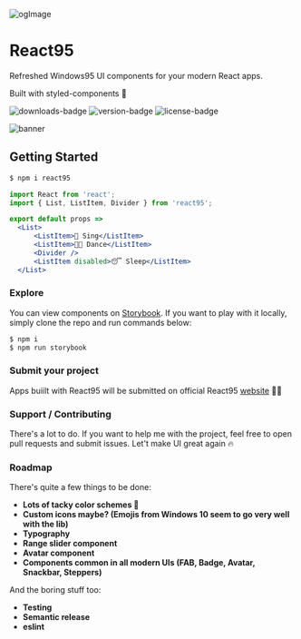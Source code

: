 ![ogImage](https://user-images.githubusercontent.com/28541613/56097057-f741f380-5eef-11e9-8296-92c4dc6e853d.png)

# React95
Refreshed Windows95 UI components for your modern React apps. 

Built with styled-components 💅

![downloads-badge](https://flat.badgen.net/npm/dw/rebass)
![version-badge](https://flat.badgen.net/npm/v/react95)
![license-badge](https://flat.badgen.net/npm/license/react95)

![banner](https://user-images.githubusercontent.com/28541613/52980546-ecc91900-33da-11e9-89fc-2a7648d38c4a.png)

## Getting Started
```sh
$ npm i react95
```

```jsx
import React from 'react';
import { List, ListItem, Divider } from 'react95';

export default props =>
  <List>
      <ListItem>🎤 Sing</ListItem>
      <ListItem>💃🏻 Dance</ListItem>
      <Divider />
      <ListItem disabled>😴 Sleep</ListItem>
  </List>
```

### Explore
You can view components on [Storybook](https://arturbien.github.io/React95/). If you want to play with it locally, simply clone the repo and run commands below:
```sh
$ npm i 
$ npm run storybook
```
### Submit your project
Apps buiilt with React95 will be submitted on official React95 [website](https://react95.io) 🤟🏻

### Support / Contributing
There's a lot to do. If you want to help me with the project, feel free to open pull requests and submit issues. Let't make UI great again 🔥 

### Roadmap
There's quite a few things to be done:
- **Lots of tacky color schemes 🌈**
- **Custom icons maybe? (Emojis from Windows 10 seem to go very well with the lib)**
- **Typography**
- **Range slider component**
- **Avatar component**
- **Components common in all modern UIs (FAB, Badge, Avatar, Snackbar, Steppers)**

And the boring stuff too:
- **Testing**
- **Semantic release**
- **eslint**

